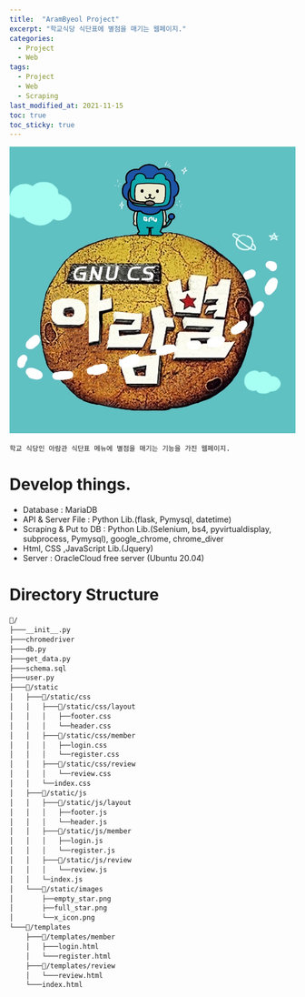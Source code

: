 ```yaml
---
title:  "AramByeol Project"
excerpt: "학교식당 식단표에 별점을 매기는 웹페이지."
categories:
  - Project
  - Web
tags:
  - Project
  - Web
  - Scraping
last_modified_at: 2021-11-15
toc: true
toc_sticky: true
---
```





![AramByeol!!](/assets/images/project/arambyeol/Logo.png)

`학교 식당인 아람관 식단표 메뉴에 별점을 매기는 기능을 가진 웹페이지.`


# Develop things.
- Database : MariaDB
- API & Server File : Python Lib.(flask, Pymysql, datetime)
- Scraping & Put to DB : Python Lib.(Selenium, bs4, pyvirtualdisplay, subprocess, Pymysql), google_chrome, chrome_diver
- Html, CSS ,JavaScript Lib.(Jquery)
- Server : OracleCloud free server (Ubuntu 20.04)

# Directory Structure
```bash
📂/
├───__init__.py
├───chromedriver
├───db.py
├───get_data.py
├───schema.sql
├───user.py
├───📂/static
│   ├───📂/static/css
│   │   ├───📂/static/css/layout
│   │   │   ├──footer.css
│   │   │   └──header.css
│   │   ├───📂/static/css/member
│   │   │   ├──login.css
│   │   │   └──register.css
│   │   ├───📂/static/css/review
│   │   │   └──review.css
│   │   └──index.css
│   ├───📂/static/js
│   │   ├───📂/static/js/layout
│   │   │   ├──footer.js
│   │   │   └──header.js
│   │   ├───📂/static/js/member
│   │   │   ├──login.js
│   │   │   └──register.js
│   │   ├───📂/static/js/review
│   │   │   └──review.js
│   │   └─index.js
│   └───📂/static/images
│       ├──empty_star.png
│       ├──full_star.png
│       └──x_icon.png
└───📂/templates
    ├───📂/templates/member
    │   ├───login.html
    │   └───register.html
    ├───📂/templates/review
    │   └───review.html
    └───index.html
```

